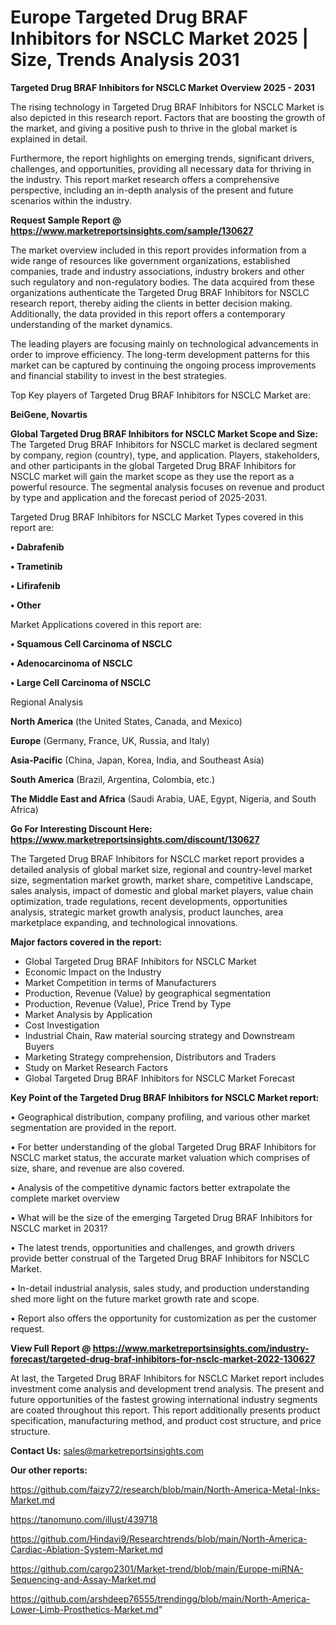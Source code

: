  # Europe Targeted Drug BRAF Inhibitors for NSCLC Market 2025 | Size, Trends Analysis 2031

<Strong> Targeted Drug BRAF Inhibitors for NSCLC Market Overview 2025 - 2031</strong>

The rising technology in Targeted Drug BRAF Inhibitors for NSCLC Market is also depicted in this research report. Factors that are boosting the growth of the market, and giving a positive push to thrive in the global market is explained in detail.

Furthermore, the report highlights on emerging trends, significant drivers, challenges, and opportunities, providing all necessary data for thriving in the industry. This report market research offers a comprehensive perspective, including an in-depth analysis of the present and future scenarios within the industry.

<strong>Request Sample Report @ <a href=https://www.marketreportsinsights.com/sample/130627>https://www.marketreportsinsights.com/sample/130627</a></strong>

The market overview included in this report provides information from a wide range of resources like government organizations, established companies, trade and industry associations, industry brokers and other such regulatory and non-regulatory bodies. The data acquired from these organizations authenticate the Targeted Drug BRAF Inhibitors for NSCLC research report, thereby aiding the clients in better decision making. Additionally, the data provided in this report offers a contemporary understanding of the market dynamics.

The leading players are focusing mainly on technological advancements in order to improve efficiency. The long-term development patterns for this market can be captured by continuing the ongoing process improvements and financial stability to invest in the best strategies.

Top Key players of Targeted Drug BRAF Inhibitors for NSCLC Market are:

<strong>BeiGene, Novartis</strong>

<strong><b>Global Targeted Drug BRAF Inhibitors for NSCLC Market Scope and Size:</b></strong>
The Targeted Drug BRAF Inhibitors for NSCLC market is declared segment by company, region (country), type, and application. Players, stakeholders, and other participants in the global Targeted Drug BRAF Inhibitors for NSCLC market will gain the market scope as they use the report as a powerful resource. The segmental analysis focuses on revenue and product by type and application and the forecast period of 2025-2031.

Targeted Drug BRAF Inhibitors for NSCLC Market Types covered in this report are:

<strong>• Dabrafenib

• Trametinib

• Lifirafenib

• Other</strong>

Market Applications covered in this report are:

<strong>• Squamous Cell Carcinoma of NSCLC

• Adenocarcinoma of NSCLC

• Large Cell Carcinoma of NSCLC</strong> 

Regional Analysis

<strong>North America</strong> (the United States, Canada, and Mexico)

<strong>Europe</strong> (Germany, France, UK, Russia, and Italy)

<strong>Asia-Pacific</strong> (China, Japan, Korea, India, and Southeast Asia)

<strong>South America</strong> (Brazil, Argentina, Colombia, etc.)

<strong>The Middle East and Africa</strong> (Saudi Arabia, UAE, Egypt, Nigeria, and South Africa)

<strong>Go For Interesting Discount Here: <a href=https://www.marketreportsinsights.com/discount/130627>https://www.marketreportsinsights.com/discount/130627</a></strong>

The Targeted Drug BRAF Inhibitors for NSCLC market report provides a detailed analysis of global market size, regional and country-level market size, segmentation market growth, market share, competitive Landscape, sales analysis, impact of domestic and global market players, value chain optimization, trade regulations, recent developments, opportunities analysis, strategic market growth analysis, product launches, area marketplace expanding, and technological innovations.

<strong><b>Major factors covered in the report:</b></strong>
<ul>
  <li>Global Targeted Drug BRAF Inhibitors for NSCLC Market </li>
  <li>Economic Impact on the Industry</li>
  <li>Market Competition in terms of Manufacturers</li>
  <li>Production, Revenue (Value) by geographical segmentation</li>
  <li>Production, Revenue (Value), Price Trend by Type</li>
  <li>Market Analysis by Application</li>
  <li>Cost Investigation</li>
  <li>Industrial Chain, Raw material sourcing strategy and Downstream Buyers</li>
  <li>Marketing Strategy comprehension, Distributors and Traders</li>
  <li>Study on Market Research Factors</li>
  <li>Global Targeted Drug BRAF Inhibitors for NSCLC Market Forecast</li>
</ul>

<strong><b>Key Point of the Targeted Drug BRAF Inhibitors for NSCLC Market report:</b></strong>

• Geographical distribution, company profiling, and various other market segmentation are provided in the report.

• For better understanding of the global Targeted Drug BRAF Inhibitors for NSCLC market status, the accurate market valuation which comprises of size, share, and revenue are also covered.

• Analysis of the competitive dynamic factors better extrapolate the complete market overview

• What will be the size of the emerging Targeted Drug BRAF Inhibitors for NSCLC market in 2031?

• The latest trends, opportunities and challenges, and growth drivers provide better construal of the Targeted Drug BRAF Inhibitors for NSCLC Market.

• In-detail industrial analysis, sales study, and production understanding shed more light on the future market growth rate and scope.

• Report also offers the opportunity for customization as per the customer request.

<strong><b>View Full Report @ <a href=https://www.marketreportsinsights.com/industry-forecast/targeted-drug-braf-inhibitors-for-nsclc-market-2022-130627>https://www.marketreportsinsights.com/industry-forecast/targeted-drug-braf-inhibitors-for-nsclc-market-2022-130627</a></b></strong>


At last, the Targeted Drug BRAF Inhibitors for NSCLC Market report includes investment come analysis and development trend analysis. The present and future opportunities of the fastest growing international industry segments are coated throughout this report. This report additionally presents product specification, manufacturing method, and product cost structure, and price structure.

<strong>Contact Us:</strong>
sales@marketreportsinsights.com

<strong>Our other reports:</strong>

<a href=https://github.com/faizy72/research/blob/main/North-America-Metal-Inks-Market.md>https://github.com/faizy72/research/blob/main/North-America-Metal-Inks-Market.md</a>

<a href=https://tanomuno.com/illust/439718>https://tanomuno.com/illust/439718</a>

<a href=https://github.com/Hindavi9/Researchtrends/blob/main/North-America-Cardiac-Ablation-System-Market.md>https://github.com/Hindavi9/Researchtrends/blob/main/North-America-Cardiac-Ablation-System-Market.md</a>

<a href=https://github.com/cargo2301/Market-trend/blob/main/Europe-miRNA-Sequencing-and-Assay-Market.md>https://github.com/cargo2301/Market-trend/blob/main/Europe-miRNA-Sequencing-and-Assay-Market.md</a>

<a href=https://github.com/arshdeep76555/trendingg/blob/main/North-America-Lower-Limb-Prosthetics-Market.md>https://github.com/arshdeep76555/trendingg/blob/main/North-America-Lower-Limb-Prosthetics-Market.md</a>"
